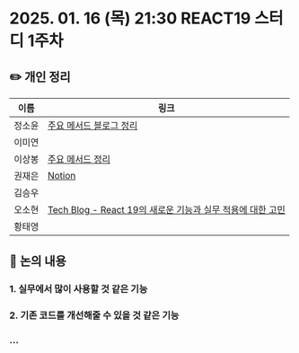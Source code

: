 # 2025. 01. 16 (목) 21:30 REACT19 스터디 1주차
## ✏️ 개인 정리
|이름|링크|
|------------|--------------|
| 정소윤 | [주요 메서드 블로그 정리](https://soyoondaily.tistory.com/entry/React-React-19%EC%97%90-%EC%B6%94%EA%B0%80%EB%90%9C-%ED%95%B5%EC%8B%AC-%EA%B8%B0%EB%8A%A5) |
| 이미연 |  |
| 이상봉 |  [주요 메서드 정리](https://www.notion.so/React-19-Hook-17df5e18d03580439414d42826afcf69#17df5e18d03580c58cd9c513b25d7281)|
| 권재은 | [Notion](https://www.notion.so/hook-17abee6652f780a5a4bccbf4a3e52ab5?pvs=4) |
| 김승우 |  |
| 오소현 | [Tech Blog - React 19의 새로운 기능과 실무 적용에 대한 고민](https://velog.io/@osohyun0224/React-19%EC%9D%98-%EC%83%88%EB%A1%9C%EC%9A%B4-%EA%B8%B0%EB%8A%A5%EA%B3%BC-%EC%8B%A4%EB%AC%B4-%EC%A0%81%EC%9A%A9%EC%97%90-%EB%8C%80%ED%95%9C-%EA%B3%A0%EB%AF%BC)  |
| 황태영 |  |

## 📢 논의 내용
### 1. 실무에서 많이 사용할 것 같은 기능

### 2. 기존 코드를 개선해줄 수 있을 것 같은 기능

### ...
